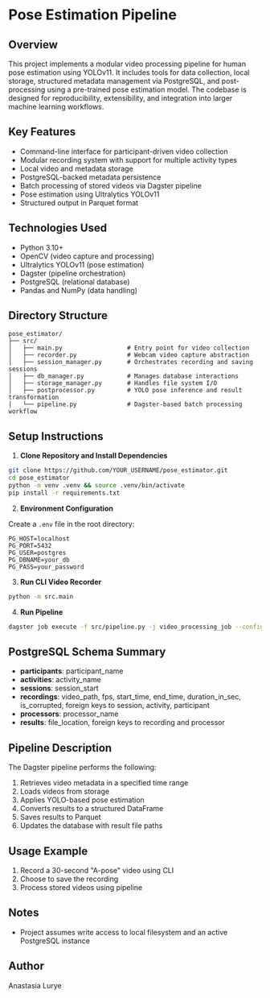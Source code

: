 # Pose Estimation Pipeline

## Overview

This project implements a modular video processing pipeline for human pose estimation using YOLOv11. It includes tools for data collection, local storage, structured metadata management via PostgreSQL, and post-processing using a pre-trained pose estimation model. The codebase is designed for reproducibility, extensibility, and integration into larger machine learning workflows.

## Key Features

- Command-line interface for participant-driven video collection
- Modular recording system with support for multiple activity types
- Local video and metadata storage
- PostgreSQL-backed metadata persistence
- Batch processing of stored videos via Dagster pipeline
- Pose estimation using Ultralytics YOLOv11
- Structured output in Parquet format

## Technologies Used

- Python 3.10+
- OpenCV (video capture and processing)
- Ultralytics YOLOv11 (pose estimation)
- Dagster (pipeline orchestration)
- PostgreSQL (relational database)
- Pandas and NumPy (data handling)

## Directory Structure

```
pose_estimator/
├── src/
│   ├── main.py                  # Entry point for video collection
│   ├── recorder.py              # Webcam video capture abstraction
│   ├── session_manager.py       # Orchestrates recording and saving sessions
│   ├── db_manager.py            # Manages database interactions
│   ├── storage_manager.py       # Handles file system I/O
│   ├── postprocessor.py         # YOLO pose inference and result transformation
│   └── pipeline.py              # Dagster-based batch processing workflow
```

## Setup Instructions

1. **Clone Repository and Install Dependencies**

```bash
git clone https://github.com/YOUR_USERNAME/pose_estimator.git
cd pose_estimator
python -m venv .venv && source .venv/bin/activate
pip install -r requirements.txt
```

2. **Environment Configuration**

Create a `.env` file in the root directory:

```
PG_HOST=localhost
PG_PORT=5432
PG_USER=postgres
PG_DBNAME=your_db
PG_PASS=your_password
```

3. **Run CLI Video Recorder**

```bash
python -m src.main
```

4. **Run Pipeline**

```bash
dagster job execute -f src/pipeline.py -j video_processing_job --config run_config.yaml
```

## PostgreSQL Schema Summary

- **participants**: participant\_name
- **activities**: activity\_name
- **sessions**: session\_start
- **recordings**: video\_path, fps, start\_time, end\_time, duration\_in\_sec, is\_corrupted, foreign keys to session, activity, participant
- **processors**: processor\_name
- **results**: file\_location, foreign keys to recording and processor

## Pipeline Description

The Dagster pipeline performs the following:

1. Retrieves video metadata in a specified time range
2. Loads videos from storage
3. Applies YOLO-based pose estimation
4. Converts results to a structured DataFrame
5. Saves results to Parquet
6. Updates the database with result file paths

## Usage Example

1. Record a 30-second "A-pose" video using CLI
2. Choose to save the recording
3. Process stored videos using pipeline

## Notes

- Project assumes write access to local filesystem and an active PostgreSQL instance

## Author

Anastasia Lurye


